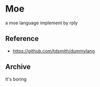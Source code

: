 # Moe

a moe language implement by rply

## Reference

- https://github.com/tdsmith/dummylang

## Archive

It's boring
